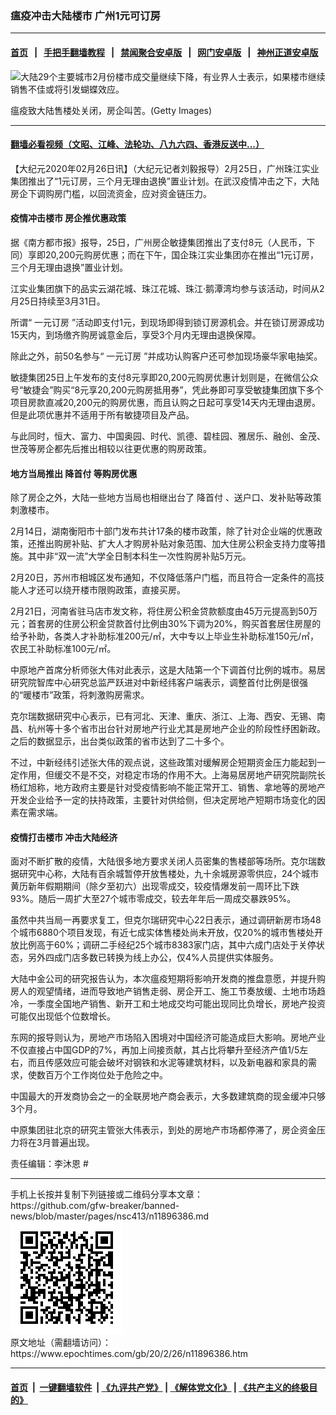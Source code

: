 ### 瘟疫冲击大陆楼市 广州1元可订房
------------------------

#### [首页](https://github.com/gfw-breaker/banned-news/blob/master/README.md) &nbsp;&nbsp;|&nbsp;&nbsp; [手把手翻墙教程](https://github.com/gfw-breaker/guides/wiki) &nbsp;&nbsp;|&nbsp;&nbsp; [禁闻聚合安卓版](https://github.com/gfw-breaker/bn-android) &nbsp;&nbsp;|&nbsp;&nbsp; [网门安卓版](https://github.com/oGate2/oGate) &nbsp;&nbsp;|&nbsp;&nbsp; [神州正道安卓版](https://github.com/SzzdOgate/update) 



<div><img alt="大陆29个主要城市2月份楼市成交量继续下降，有业界人士表示，如果楼市继续销售不佳或将引发蝴蝶效应。" class="aligncenter wp-post-image" src="https://i.epochtimes.com/assets/uploads/2015/07/1405282254551944-600x400.jpg"/>
<div class="red16 caption">
 <p>
  瘟疫致大陆售楼处关闭，房企叫苦。(Getty Images)
 </p>
</div>
</div><hr/>

#### [翻墙必看视频（文昭、江峰、法轮功、八九六四、香港反送中...）](https://github.com/gfw-breaker/banned-news/blob/master/pages/link3.md)

<div><p>
 【大纪元2020年02月26日讯】（大纪元记者刘毅报导）2月25日，广州珠江实业集团推出了“1元订房，三个月无理由退换”置业计划。在武汉疫情冲击之下，大陆房企下调购房门槛，以回流资金，应对资金链压力。
</p>
<h4>
 疫情冲击楼市 房企推优惠政策
</h4>
<p>
 据《南方都市报》报导，25日，广州房企敏捷集团推出了支付8元（人民币，下同）享即20,200元购房优惠；而在下午，国企珠江实业集团亦在推出“1元订房，三个月无理由退换”置业计划。
</p>
<p>
 江实业集团旗下的品实云湖花城、珠江花城、珠江·鹅潭湾均参与该活动，时间从2月25日持续至3月31日。
</p>
<p>
 所谓“
 <ok href="https://www.epochtimes.com/gb/tag/%E4%B8%80%E5%85%83%E8%AE%A2%E6%88%BF.html">
  一元订房
 </ok>
 ”活动即支付1元，到现场即得到锁订房源机会。并在锁订房源成功15天内，到场缴齐购房诚意金后，享受3个月内无理由退换保障。
</p>
<p>
 除此之外，前50名参与“
 <ok href="https://www.epochtimes.com/gb/tag/%E4%B8%80%E5%85%83%E8%AE%A2%E6%88%BF.html">
  一元订房
 </ok>
 ”并成功认购客户还可参加现场豪华家电抽奖。
</p>
<p>
 敏捷集团25日上午发布的支付8元享即20,200元购房优惠计划则是，在微信公众号“敏捷会”购买“8元享20,200元购房抵用券”，凭此券即可享受敏捷集团旗下多个项目房款直减20,200元的购房优惠，而且认购之日起可享受14天内无理由退房。但是此项优惠并不适用于所有敏捷项目及产品。
</p>
<p>
 与此同时，恒大、富力、中国奥园、时代、凯德、碧桂园、雅居乐、融创、金茂、世茂等房企都先后推出相较以往更优惠的购房政策。
</p>
<h4>
 地方当局推出
 <ok href="https://www.epochtimes.com/gb/tag/%E9%99%8D%E9%A6%96%E4%BB%98.html">
  降首付
 </ok>
 等购房优惠
</h4>
<p>
 除了房企之外，大陆一些地方当局也相继出台了
 <ok href="https://www.epochtimes.com/gb/tag/%E9%99%8D%E9%A6%96%E4%BB%98.html">
  降首付
 </ok>
 、送户口、发补贴等政策刺激楼市。
</p>
<p>
 2月14日，湖南衡阳市十部门发布共计17条的楼市政策，除了针对企业端的优惠政策，还推出购房补贴、扩大人才购房补贴对象范围、加大住房公积金支持力度等措施。其中非“双一流”大学全日制本科生一次性购房补贴5万元。
</p>
<p>
 2月20日，苏州市相城区发布通知，不仅降低落户门槛，而且符合一定条件的高技能人才还可以绕开楼市限购政策，直接买房。
</p>
<p>
 2月21日，河南省驻马店市发文称，将住房公积金贷款额度由45万元提高到50万元；首套房的住房公积金贷款首付比例由30%下调为20%，购买首套居住房屋的给予补助，各类人才补助标准200元/㎡，大中专以上毕业生补助标准150元/㎡，农民工补助标准100元/㎡。
</p>
<p>
 中原地产首席分析师张大伟对此表示，这是大陆第一个下调首付比例的城市。易居研究院智库中心研究总监严跃进对中新经纬客户端表示，调整首付比例是很强的“暖楼市”政策，将刺激购房需求。
</p>
<p>
 克尔瑞数据研究中心表示，已有河北、天津、重庆、浙江、上海、西安、无锡、南昌、杭州等十多个省市出台针对房地产行业尤其是房地产企业的阶段性纾困新政。之后的数据显示，出台类似政策的省市达到了二十多个。
</p>
<p>
 不过，中新经纬引述张大伟的观点说，这些政策对缓解房企短期资金压力能起到一定作用，但缓交不是不交，对稳定市场的作用不大。上海易居房地产研究院副院长杨红旭称，地方政府主要是针对受疫情影响不能正常开工、销售、拿地等的房地产开发企业给予一定的扶持政策，主要针对供给侧，但决定房地产短期市场变化的因素在需求端。
</p>
<h4>
 疫情打击楼市 冲击大陆经济
</h4>
<p>
 面对不断扩散的疫情，大陆很多地方要求关闭人员密集的售楼部等场所。克尔瑞数据研究中心称，大陆有百余城暂停开放售楼处，九十余城房源零供应，24个城市黄历新年假期期间（除夕至初六）出现零成交，较疫情爆发前一周环比下跌93%。随后一周扩大至27个城市零成交，较去年年后一周成交暴跌95%。
</p>
<p>
 虽然中共当局一再要求复工，但克尔瑞研究中心22日表示，通过调研新房市场48个城市6880个项目发现，有近七成实体售楼处尚未开放，仅20%的城市售楼处开放比例高于60%；调研二手经纪25个城市8383家门店，其中六成门店处于关停状态，另外四成门店多数已转换为线上办公，仅4%人员提供实体服务。
</p>
<p>
 大陆中金公司的研究报告认为，本次瘟疫短期将影响开发商的推盘意愿，并提升购房人的观望情绪，进而导致地产销售走弱、房企开工、施工节奏放缓、土地市场趋冷，一季度全国地产销售、新开工和土地成交均可能出现同比负增长，房地产投资可能仅出现低个位数增长。
</p>
<p>
 东网的报导则认为，房地产市场陷入困境对中国经济可能造成巨大影响。房地产业不仅直接占中国GDP的7%，再加上间接贡献，其占比将攀升至经济产值1/5左右，而且传感效应可能会破坏对钢铁和水泥等建筑材料，以及新电器和家具的需求，使数百万个工作岗位处于危险之中。
</p>
<p>
 中国最大的开发商协会之一的全联房地产商会表示，大多数建筑商的现金缓冲只够3个月。
</p>
<p>
 中原集团驻北京的研究主管张大伟表示，到处的房地产市场都停滞了，房企资金压力将在3月普遍出现。
</p>
<p>
 责任编辑：李沐恩 #
</p>
</div>
<hr/>
手机上长按并复制下列链接或二维码分享本文章：<br/>
https://github.com/gfw-breaker/banned-news/blob/master/pages/nsc413/n11896386.md <br/>
<a href='https://github.com/gfw-breaker/banned-news/blob/master/pages/nsc413/n11896386.md'><img src='https://github.com/gfw-breaker/banned-news/blob/master/pages/nsc413/n11896386.md.png'/></a> <br/>
原文地址（需翻墙访问）：https://www.epochtimes.com/gb/20/2/26/n11896386.htm


------------------------
#### [首页](https://github.com/gfw-breaker/banned-news/blob/master/README.md) &nbsp;|&nbsp; [一键翻墙软件](https://github.com/gfw-breaker/nogfw/blob/master/README.md) &nbsp;| [《九评共产党》](https://github.com/gfw-breaker/9ping.md/blob/master/README.md#九评之一评共产党是什么) | [《解体党文化》](https://github.com/gfw-breaker/jtdwh.md/blob/master/README.md) | [《共产主义的终极目的》](https://github.com/gfw-breaker/gczydzjmd.md/blob/master/README.md)


<img src='http://gfw-breaker.win/banned-news/pages/nsc413/n11896386.md' width='0px' height='0px'/>